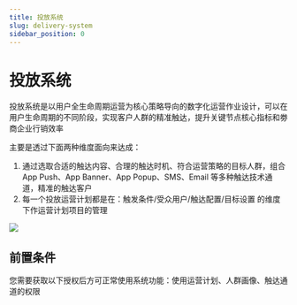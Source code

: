 ```yaml
---
title: 投放系统
slug: delivery-system
sidebar_position: 0
---
```



# 投放系统

投放系统是以用户全生命周期运营为核心策略导向的数字化运营作业设计，可以在用户生命周期的不同阶段，实现客户人群的精准触达，提升关键节点核心指标和劵商企业行销效率

主要是透过下面两种维度面向来达成：

1. 通过选取合适的触达内容、合理的触达时机、符合运营策略的目标人群，组合 App Push、App Banner、App Popup、SMS、Email 等多种触达技术通道，精准的触达客户
2. 每一个投放运营计划都是在：触发条件/受众用户/触达配置/目标设置 的维度下作运营计划项目的管理

<img src="/assets/QiXsb2jkmo5RChxhXVTctMNNn2O.jpeg"/>

## 前置条件

您需要获取以下授权后方可正常使用系统功能：使用运营计划、人群画像、触达通道的权限

